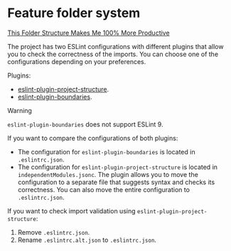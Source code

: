 # Feature folder system

[This Folder Structure Makes Me 100% More Productive](https://www.youtube.com/watch?v=xyxrB2Aa7KE)

The project has two ESLint configurations with different plugins that allow you to check the correctness of the imports. You can choose one of the configurations depending on your preferences.

Plugins:

- [eslint-plugin-project-structure](https://github.com/Igorkowalski94/eslint-plugin-project-structure/wiki/Plugin-homepage#root).
- [eslint-plugin-boundaries](https://github.com/javierbrea/eslint-plugin-boundaries).

> [!WARNING]  
> `eslint-plugin-boundaries` does not support ESLint 9.

If you want to compare the configurations of both plugins:

- The configuration for `eslint-plugin-boundaries` is located in `.eslintrc.json`.
- The configuration for `eslint-plugin-project-structure` is located in `independentModules.jsonc`. The plugin allows you to move the configuration to a separate file that suggests syntax and checks its correctness. You can also move the entire configuration to `.eslintrc.json`.

If you want to check import validation using `eslint-plugin-project-structure`:

1. Remove `.eslintrc.json`.
2. Rename `.eslintrc.alt.json` to `.eslintrc.json`.
